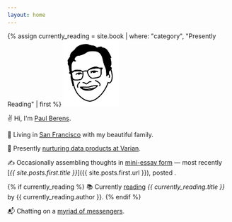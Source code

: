 ```yaml
---
layout: home
---
```

<div id="postDate" data-post-date="{{ site.posts.first.date | date: '%Y-%m-%dT%H:%M:%SZ' }}"></div>
{% assign currently_reading = site.book | where: "category", "Presently Reading" | first %}
<a href="/prayers/"><img src="/assets/images/pmb.avatar.tr.png" alt="PMB avatar" style="width: 25%;"></a>

✌ Hi, I'm [Paul Berens](/infobox/).

📍 Living in [San Francisco](/sf/) with my beautiful family.

💼 Presently [nurturing data products at Varian](/bio/).

✍ Occasionally assembling thoughts in [mini-essay form](/blog/) — most recently [*{{ site.posts.first.title }}*]({{ site.posts.first.url }}), posted <span id="timeDifferenceInline"></span>.

{% if currently_reading %}
📚 Currently [reading](/books/) *{{ currently_reading.title }}* by {{ currently_reading.author }}.
{% endif %}

📬 Chatting on a [myriad of messengers](/contact/).